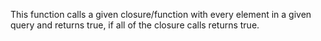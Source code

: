 This function calls a given closure/function with every element in a given query and returns true, if all of the closure calls returns true.